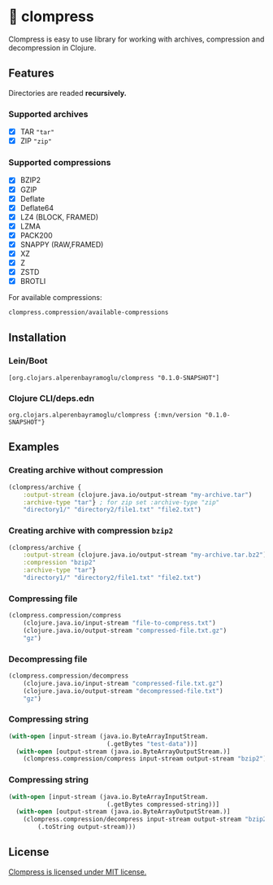 # :file_folder: clompress

Clompress is easy to use library for working with archives, compression and
decompression in Clojure.

## Features

Directories are readed **recursively.**

### Supported archives

- [x] TAR `"tar"`
- [x] ZIP `"zip"`

### Supported compressions

- [x] BZIP2
- [x] GZIP
- [x] Deflate
- [x] Deflate64
- [x] LZ4 (BLOCK, FRAMED)
- [x] LZMA
- [x] PACK200
- [x] SNAPPY (RAW,FRAMED)
- [x] XZ
- [x] Z
- [x] ZSTD
- [x] BROTLI

For available compressions:

```clj
clompress.compression/available-compressions
```

## Installation

### Lein/Boot

```
[org.clojars.alperenbayramoglu/clompress "0.1.0-SNAPSHOT"]
```

### Clojure CLI/deps.edn

```
org.clojars.alperenbayramoglu/clompress {:mvn/version "0.1.0-SNAPSHOT"}
```



## Examples

### Creating archive without compression

```clj
(clompress/archive {
	:output-stream (clojure.java.io/output-stream "my-archive.tar")
	:archive-type "tar"} ; for zip set :archive-type "zip"
	"directory1/" "directory2/file1.txt" "file2.txt")
```

### Creating archive with compression `bzip2`

```clj
(clompress/archive {
	:output-stream (clojure.java.io/output-stream "my-archive.tar.bz2")
	:compression "bzip2"
	:archive-type "tar"}
	"directory1/" "directory2/file1.txt" "file2.txt")
```

### Compressing file

```clj
(clompress.compression/compress
	(clojure.java.io/input-stream "file-to-compress.txt")
	(clojure.java.io/output-stream "compressed-file.txt.gz")
	"gz")
```

### Decompressing file

```clj
(clompress.compression/decompress
	(clojure.java.io/input-stream "compressed-file.txt.gz")
	(clojure.java.io/output-stream "decompressed-file.txt")
	"gz")
```

### Compressing string

```clj
(with-open [input-stream (java.io.ByteArrayInputStream. 
                           (.getBytes "test-data"))]
  (with-open [output-stream (java.io.ByteArrayOutputStream.)]
    (clompress.compression/compress input-stream output-stream "bzip2")))
```
### Compressing string

```clj
(with-open [input-stream (java.io.ByteArrayInputStream. 
                           (.getBytes compressed-string))]
  (with-open [output-stream (java.io.ByteArrayOutputStream.)]
    (clompress.compression/decompress input-stream output-stream "bzip2")
		(.toString output-stream)))
```

## License

[Clompress is licensed under MIT license.](./LICENSE)
